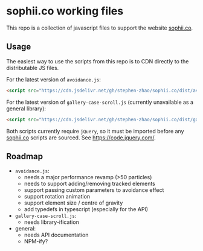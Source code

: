 # sophii.co working files

This repo is a collection of javascript files to support the website [sophii.co](sophii.co).

## Usage

The easiest way to use the scripts from this repo is to CDN directly to the distributable JS files.

For the latest version of `avoidance.js`:

```html
<script src="https://cdn.jsdelivr.net/gh/stephen-zhao/sophii.co/dist/avoidance-0.1.js">
```

For the latest version of `gallery-case-scroll.js` (currently unavailable as a general library):

```html
<script src="https://cdn.jsdelivr.net/gh/stephen-zhao/sophii.co/dist/gallery-case-scroll-v0.3.2.txt">
```

Both scripts currently require `jQuery`, so it must be imported before any [sophii.co](sophii.co) scripts are sourced. See <https://code.jquery.com/>.

## Roadmap

- `avoidance.js`:
  - needs a major performance revamp (>50 particles)
  - needs to support adding/removing tracked elements
  - support passing custom parameters to avoidance effect
  - support rotation animation
  - support element size / centre of gravity
  - add typedefs in typescript (especially for the API)
- `gallery-case-scroll.js`:
  - needs library-ification
- general:
  - needs API documentation
  - NPM-ify?